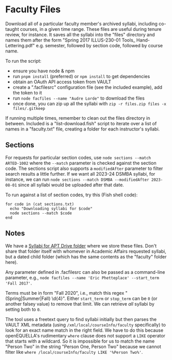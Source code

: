 # Faculty Files

Download all of a particular faculty member's archived syllabi, including co-taught courses, in a given time range. These files are useful during tenure review, for instance. It saves all the syllabi into the "files" directory and names them after the form "Spring 2017 ILLUS-230-01 Tools_ Hand-Lettering.pdf" e.g. semester, followed by section code, followed by course name.

To run the script:

- ensure you have node & npm
- run `pnpm install` (preferred) or `npm install` to get dependencies
- obtain an OAuth API access token from VAULT
- create a ".facfilesrc" configuration file (see the included example), add the token to it
- run `node facfiles --name "Audre Lorde"` to download the files
- once done, you can zip up all the syllabi with `zip -r files.zip files -x files/.gitkeep`

If running multiple times, remember to clean out the files directory in between. Included is a "list-download.fish" script to iterate over a list of names in a "faculty.txt" file, creating a folder for each instructor's syllabi.

## Sections

For requests for particular section codes, use `node sections --match ARTED-1002` where the `--match` parameter is checked against the section code. The sections script also supports a `modifiedAfter` parameter to filter search results a little further. If we want all 2023-24 DSMBA syllabi, for instance, we can run `node sections --match DSMBA --modifiedAfter 2023-08-01` since all syllabi would be uploaded after that date.

To run against a list of section codes, try this (Fish shell code):

```fish
for code in (cat sections.txt)
  echo "Downloading syllabi for $code"
  node sections --match $code
end
```

## Notes

We have a [Syllabi for APT Drive folder](https://drive.google.com/drive/folders/1Cq9iEmORrsbzYRSQWIUIh1jobfGNhIVF) where we store these files. Don't share that folder itself with whomever in Academic Affairs requested syllabi, but a dated child folder (which has the same contents as the "faculty" folder here).

Any parameter defined in .facfilesrc can also be passed as a command-line parameter, e.g., `node facfiles --name 'Eric Phetteplace' --start_term 'Fall 2017'`.

Terms must be in form "Fall 2020", i.e., match this regex "(Spring|Summer|Fall) \d{4}". Either `start_term` or `stop_term` can be `0` (or another falsey value) to remove that limit. We can retrieve _all_ syllabi by setting both to `0`.

The tool uses a freetext query to find syllabi initially but then parses the VAULT XML metadata (using `/xml/local/courseInfo/faculty` specifically) to look for an exact name match in the right field. We have to do this because openEQUELLA's rudimentary `where` clause does not support a `LIKE` operator that starts with a wildcard. So it is impossible for us to match the name "Person Two" in the string "Person One, Person Two" because we cannot filter like `where /local/courseInfo/faculty LIKE '%Person Two%'`.

